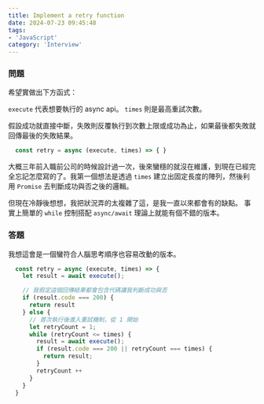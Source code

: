 ```yaml
---
title: Implement a retry function
date: 2024-07-23 09:45:48
tags:
- 'JavaScript'
category: 'Interview'
---
```


### 問題

希望實做出下方函式：

`execute` 代表想要執行的 async api。
`times` 則是最高重試次數。

假設成功就直接中斷，失敗則反覆執行到次數上限或成功為止，如果最後都失敗就回傳最後的失敗結果。

```js
  const retry = async (execute, times) => { }
```

大概三年前入職前公司的時候設計過一次，後來蠻穩的就沒在維護，到現在已經完全忘記怎麼寫的了。我第一個想法是透過 `times` 建立出固定長度的陣列，然後利用 `Promise` 去判斷成功與否之後的邏輯。

但現在冷靜後想想，我把狀況弄的太複雜了這，是我一直以來都會有的缺點。
事實上簡單的 `while` 控制搭配 `async/await` 理論上就能有個不錯的版本。

### 答題

我想這會是一個蠻符合人腦思考順序也容易改動的版本。

```js
  const retry = async (execute, times) => {
    let result = await execute();

    // 我假定這個回傳結果都會包含代碼讓我判斷成功與否
    if (result.code === 200) {
      return result
    } else {
      // 首次執行後進入重試機制，從 1 開始
      let retryCount = 1;
      while (retryCount <= times) {
        result = await execute();
        if (result.code === 200 || retryCount === times) {
          return result;
        }
        retryCount ++
      }
    }
  }
```